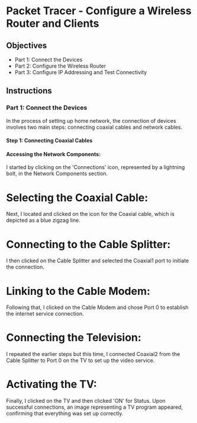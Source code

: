 # Packet Tracer - Configure a Wireless Router and Clients
## Objectives
  * Part 1: Connect the Devices
  * Part 2: Configure the Wireless Router
  * Part 3: Configure IP Addressing and Test Connectivity
## Instructions
### Part 1: Connect the Devices
In the process of setting up home network, the connection of devices involves two main steps: connecting coaxial cables and network cables.
#### Step 1: Connecting Coaxial Cables
#### Accessing the Network Components: 
I started by clicking on the 'Connections' icon, represented by a lightning bolt, in the Network Components section.
# Selecting the Coaxial Cable: 
Next, I located and clicked on the icon for the Coaxial cable, which is depicted as a blue zigzag line.
# Connecting to the Cable Splitter: 
I then clicked on the Cable Splitter and selected the Coaxial1 port to initiate the connection.
# Linking to the Cable Modem:
Following that, I clicked on the Cable Modem and chose Port 0 to establish the internet service connection.
# Connecting the Television:
I repeated the earlier steps but this time, I connected Coaxial2 from the Cable Splitter to Port 0 on the TV to set up the video service.
# Activating the TV:
Finally, I clicked on the TV and then clicked 'ON' for Status. Upon successful connections, an image representing a TV program appeared, confirming that everything was set up correctly.





